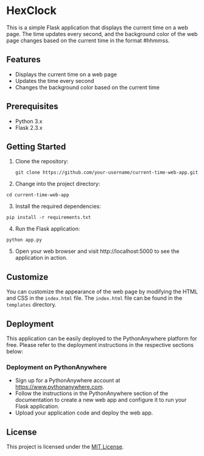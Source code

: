 # HexClock

This is a simple Flask application that displays the current time on a web page. The time updates every second, and the background color of the web page changes based on the current time in the format #hhmmss.

## Features

- Displays the current time on a web page
- Updates the time every second
- Changes the background color based on the current time

## Prerequisites

- Python 3.x
- Flask 2.3.x

## Getting Started

1. Clone the repository:

   ```
   git clone https://github.com/your-username/current-time-web-app.git
   ```

2. Change into the project directory:

```
cd current-time-web-app
```

3. Install the required dependencies:

```
pip install -r requirements.txt
```

4. Run the Flask application:

```
python app.py
```

5. Open your web browser and visit http://localhost:5000 to see the application in action.

## Customize

You can customize the appearance of the web page by modifying the HTML and CSS in the `index.html` file. The `index.html` file can be found in the `templates` directory.

## Deployment

This application can be easily deployed to the PythonAnywhere platform for free. Please refer to the deployment instructions in the respective sections below:


### Deployment on PythonAnywhere

- Sign up for a PythonAnywhere account at https://www.pythonanywhere.com.
- Follow the instructions in the PythonAnywhere section of the documentation to create a new web app and configure it to run your Flask application.
- Upload your application code and deploy the web app.

## License

This project is licensed under the [MIT License](LICENSE).